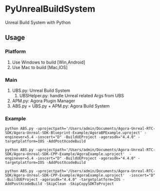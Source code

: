 # PyUnrealBuildSystem
Unreal Build System with Python

## Usage

### Platform
1. Use Windows to build [Win,Android]
2. Use Mac to build [Mac,IOS]


### Main
1. UBS.py: Unreal Build System
   1. UBSHelper.py: handle Unreal related Args from UBS
2. APM.py: Agora Plugin Manager
3. ABS.py = UBS.py + APM.py: Agora Build System



### Example
```
python ABS.py -uprojectpath='/Users/admin/Documents/Agora-Unreal-RTC-SDK/Agora-Unreal-SDK-Blueprint-Example/AgoraBPExample.uproject' -enginever=5.4 -ioscert="D" -BuildUEProject -agorasdk="4.4.0" -targetplatform=IOS -AddPostXcodeBuild

python ABS.py -uprojectpath='/Users/admin/Documents/Agora-Unreal-RTC-SDK/Agora-Unreal-SDK-CPP-Example/AgoraExample.uproject'  -enginever=5.4 -ioscert="D" -BuildUEProject -agorasdk="4.4.0" -targetplatform=IOS -AddPostXcodeBuild

python ABS.py -uprojectpath='/Users/admin/Documents/Agora-Unreal-RTC-SDK/Agora-Unreal-SDK-CPP-Example/AgoraExample.uproject'  -ioscert="D" -BuildUEProject -agorasdk="4.4.0" -targetplatform=IOS -AddPostXcodeBuild -SkipClean -SkipCopySDKToProject

```
